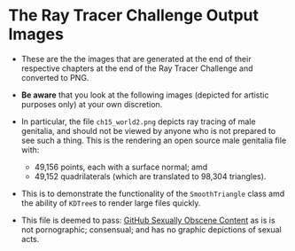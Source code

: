# The Ray Tracer Challenge Output Images

- These are the the images that are generated at the end of their respective chapters at the end of the Ray Tracer 
Challenge and converted to PNG.

- **Be aware** that you look at the following images (depicted for artistic purposes only) at your own discretion.


- In particular, the file `ch15_world2.png` depicts ray tracing of male genitalia, and should not
be viewed by anyone who is not prepared to see such a thing. This is the rendering an open source male genitalia file
with:
    - 49,156 points, each with a surface normal; amd
    - 49,152 quadrilaterals (which are translated to 98,304 triangles).


- This is to demonstrate the functionality of the `SmoothTriangle` class amd the
ability of `KDTree`s to render large files quickly.

- This file is deemed to pass: [GitHub Sexually Obscene Content](https://docs.github.com/en/site-policy/acceptable-use-policies/github-sexually-obscene-content)
as is is not pornographic; consensual; and has no graphic depictions of sexual acts. 